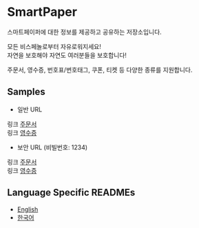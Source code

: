 # SmartPaper

스마트페이퍼에 대한 정보를 제공하고 공유하는 저장소입니다.

모든 비스페놀로부터 자유로워지세요!</br>
자연을 보호해야 자연도 여러분들을 보호합니다!

주문서, 영수증, 번호표/번호태그, 쿠폰, 티켓 등 다양한 종류를 지원합니다. 

## Samples

* 일반 URL

링크 [주문서](http://127.0.0.1:5011/?/smart_paper?type=url&url=https%3A%2F%2Fsmart-paper.github.io%2FSmartPaper%2Fsamples%2Forder_sheet_001.json)</br>
링크 [영수증](http://127.0.0.1:5011/?/smart_paper?type=url&url=https%3A%2F%2Fsmart-paper.github.io%2FSmartPaper%2Fsamples%2Forder_receipt_001.json)

* 보안 URL (비빌번호: 1234)

링크 [주문서](https://app.publicplatform.co.kr/?/smart_paper?type=surl&url=AQV%2Bw0n5tUDhm%2BWEyX26PJNRA2QVb%2Fw3wq24e7QsYecWoevx3MfeqtW%2FLmIv64R6tEc1jYZu2ZoYl%2BtL6JowXaOfGhfM7endutkOseiRSXg%3D&iv=EBESExQVFhcYGRobHB0eHw%3D%3D&keyBits=256)</br>
링크 [영수증](https://app.publicplatform.co.kr/?/smart_paper?type=surl&url=AQV%2Bw0n5tUDhm%2BWEyX26PJNRA2QVb%2Fw3wq24e7QsYecWoevx3MfeqtW%2FLmIv64R6tEc1jYZu2ZoYl%2BtL6JoxUKWfBziIgujD%2B5YOter3OHo%3D&iv=EBESExQVFhcYGRobHB0eHw%3D%3D&keyBits=256)

## Language Specific READMEs

* [English](README.md)
* [한국어](README.ko.md)